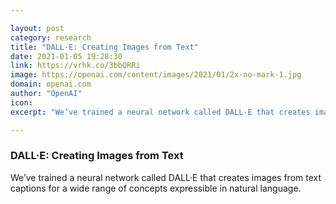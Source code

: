```yaml
---

layout: post
category: research
title: "DALL·E: Creating Images from Text"
date: 2021-01-05 19:28:30
link: https://vrhk.co/3bbQRRi
image: https://openai.com/content/images/2021/01/2x-no-mark-1.jpg
domain: openai.com
author: "OpenAI"
icon: 
excerpt: "We’ve trained a neural network called DALL·E that creates images from text captions for a wide range of concepts expressible in natural language."

---
```


### DALL·E: Creating Images from Text

We’ve trained a neural network called DALL·E that creates images from text captions for a wide range of concepts expressible in natural language.